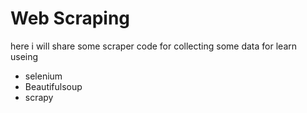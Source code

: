 # Web Scraping
here i will share   some scraper code for collecting some data for learn
useing 
- selenium 
- Beautifulsoup
- scrapy
